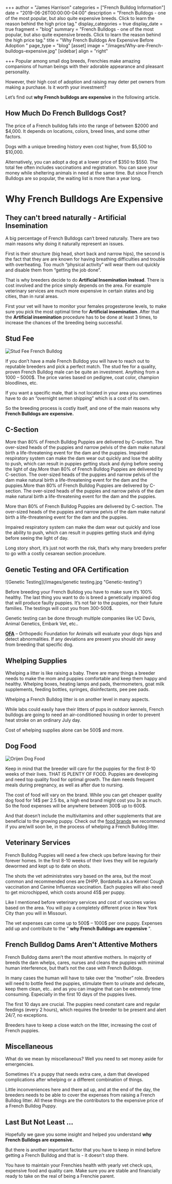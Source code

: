 +++
author = "James Harrison"
categories = ["French Bulldog Information"]
date = "2019-06-26T00:00:00-04:00"
description = "French Bulldogs - one of the most popular, but also quite expensive breeds. Click to learn the reason behind the high price tag."
display_categories = true
display_date = true
fragment = "blog"
summary = "French Bulldogs - one of the most popular, but also quite expensive breeds. Click to learn the reason behind the high price tag."
title = "Why French Bulldogs Are Expensive Before Adoption  "
page_type = "blog"
[asset]
image = "/images/Why-are-French-bulldogs-expensive.jpg"
[sidebar]
align = "right"

+++
Popular among small dog breeds, Frenchies make amazing companions of human beings with their adorable appearance and pleasant personality.

However, their high cost of adoption and raising may deter pet owners from making a purchase. Is it worth your investment?

Let’s find out **why French bulldogs are expensive** in the following article.

## How Much Do French Bulldogs Cost?

The price of a French bulldog falls into the range of between $2000 and $4,000. It depends on locations, colors, breed lines, and some other factors.

Dogs with a unique breeding history even cost higher, from $5,500 to $10,000.

Alternatively, you can adopt a dog at a lower price of $350 to $550. The total fee often includes vaccinations and registration. You can save your money while sheltering animals in need at the same time. But since French Bulldogs are so popular, the waiting list is more than a year long.

#  Why French Bulldogs Are Expensive

## They can't breed naturally - Artificial Insemination

A big percentage of French Bulldogs can’t breed naturally. There are two main reasons why doing it naturally represent an issues.

First is their structure (big head, short back and narrow hips), the second is the fact that they are are known for having breathing difficulties and trouble with overheating. Too much “physical activity” will wear them out quickly and disable them from “getting the job done”.

That is why breeders decide to do **Artificial Insemination instead**. There is cost involved and the price simply depends on the area. For example veterinary services are much more expensive in certain states and big cities, than in rural areas.

First your vet will have to monitor your females progesterone levels, to make sure you pick the most optimal time for **Artificial insemination**. After that the **Artificial insemination** procedure has to be done at least 3 times, to increase the chances of the breeding being successful.

## Stud Fee

![Stud Fee French Bulldog](/images/Stud-fee-French-Bulldogs.jpg "Stud-fee-french-bulldog")

If you don’t have a male French Bulldog you will have to reach out to reputable breeders and pick a perfect match. The stud fee for a quality, proven French Bulldog male can be quite an investment. Anything from a 1000 – 5000$. The price varies based on pedigree, coat color, champion bloodlines, etc.

If you want a specific male, that is not located in your area you sometimes have to do an “overnight semen shipping” which is a cost of its own.

So the breeding process is costly itself, and one of the main reasons why **French Bulldogs are expensive.**

## C-Section

More than 80% of French Bulldog Puppies are delivered by C-section. The over-sized heads of the puppies and narrow pelvis of the dam make natural birth a life-threatening event for the dam and the puppies. Impaired respiratory system can make the dam wear out quickly and lose the ability to push, which can result in puppies getting stuck and dying before seeing the light of day.More than 80% of French Bulldog Puppies are delivered by C-section. The over-sized heads of the puppies and narrow pelvis of the dam make natural birth a life-threatening event for the dam and the puppies.More than 80% of French Bulldog Puppies are delivered by C-section. The over-sized heads of the puppies and narrow pelvis of the dam make natural birth a life-threatening event for the dam and the puppies.

More than 80% of French Bulldog Puppies are delivered by C-section. The over-sized heads of the puppies and narrow pelvis of the dam make natural birth a life-threatening event for the dam and the puppies.

Impaired respiratory system can make the dam wear out quickly and lose the ability to push, which can result in puppies getting stuck and dying before seeing the light of day.

Long story short, it’s just not worth the risk, that’s why many breeders prefer to go with a costly cesarean section procedure.

## Genetic Testing and OFA Certification

![Genetic Testing](/images/genetic testing.jpg "Genetic-testing")

Before breeding your French Bulldog you have to make sure it’s 100% healthy. The last thing you want to do is breed a genetically impaired dog that will produce faulty puppies. It’s not fair to the puppies, nor their future families. The testings will cost you from 300-500$.

Genetic testing can be done through multiple companies like UC Davis, Animal Genetics, Embark Vet, etc..

[**OFA**](https://www.ofa.org/ "OFA") – Orthopedic Foundation for Animals will evaluate your dogs hips and detect abnormalities. If any deviations are present you should stir away from breeding that specific dog.

## Whelping Supplies

Whelping a litter is like raising a baby. There are many things a breeder needs to make the mom and puppies comfortable and keep them happy and healthy. Whelping boxes, heating lamps and pads, thermometers, goat milk supplements, feeding bottles, syringes, disinfectants, pee pee pads.

Whelping a French Bulldog litter is on another level in many aspects.

 While labs could easily have their litters of pups in outdoor kennels, French bulldogs are going to need an air-conditioned housing in order to prevent heat stroke on an ordinary July day.

Cost of whelping supplies alone can be 500$ and more.

## Dog Food

![Orijen Dog Food](/images/Orijen-doog-food.jpg "Orijen-dogood")

Keep in mind that the breeder will care for the puppies for the first 8-10 weeks of their lives. THAT IS PLENTY OF FOOD. Puppies are developing and need top quality food for optimal growth. The dam needs frequent meals during pregnancy, as well as after due to nursing.

The cost of food will vary on the brand. While you can get cheaper quality dog food for 14$ per 2.5 lbs, a high end brand might cost you 3x as much. So the food expenses will be anywhere between 300$ up to 600$.

And that doesn’t include the multivitamins and other supplements that are beneficial to the growing puppy. Check  out the [food brands](https://ethicalfrenchie.com/blog/french-bulldog-care-13-best-dog-food-brands/ "Dog Food Brands") we recommend if you are/will soon be, in the process of whelping a French Bulldog litter.

## Veterinary Services

French Bulldog Puppies will need a few check ups before leaving for their forever homes. In the first 8-10 weeks of their lives they will be regularly dewormed and kept up to date on shots.

 The shots the vet administrates vary based on the area, but the most common and recommended ones are DHPP, Bordatella a.k.a Kennel Cough vaccination and Canine Influenza vaccination. Each puppies will also need to get microchipped, which costs around 45$ per puppy.

Like I mentioned before veterinary services and cost of vaccines varies based on the area. You will pay a completely different price in New York City than you will in Missouri.

The vet expenses can come up to 500$ – 1000$ per one puppy. Expenses add up and contribute to the " **why French Bulldogs are expensive** ".

## French Bulldog Dams Aren't Attentive Mothers

French Bulldog dams aren’t the most attentive mothers. In majority of breeds the dam whelps, cares, nurses and cleans the puppies with minimal human interference, but that’s not the case with French Bulldogs.

 In many cases the human will have to take over the “mother” role. Breeders will need to bottle feed the puppies, stimulate them to urinate and defecate, keep them clean, etc.. and as you can imagine that can be extremely time consuming. Especially in the first 10 days of the puppies lives.

The first 10 days are crucial. The puppies need constant care and regular feedings (every 2 hours), which requires the breeder to be present and alert 24/7, no exceptions.

Breeders have to keep a close watch on the litter, increasing the cost of French puppies.

## Miscellaneous 

What do we mean by miscellaneous? Well you need to set money aside for emergencies.

Sometimes it's a puppy that needs extra care, a dam that developed complications after  whelping or a different combination of things.

 Little inconveniences here and there ad up, and at the end of the day, the breeders needs to be able to cover the expenses from raising a French Bulldog litter. All these things are the contributors to the expensive price of a French Bulldog Puppy.

## Last But Not Least ...

Hopefully we gave you some insight and helped you understand **why French Bulldogs are expensive.** 

But there is another important factor that you have to keep in mind before getting a French Bulldog and that is - it doesn't stop there. 

You have to maintain your Frenchies health with yearly vet check ups, expensive food and quality care. Make sure you are stable and financially ready to take on the real of being a Frenchie parent.